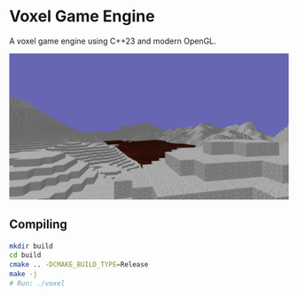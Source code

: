 # Voxel Game Engine

A voxel game engine using C++23 and modern OpenGL.

![](screenshot.png)

## Compiling

```sh
mkdir build
cd build
cmake .. -DCMAKE_BUILD_TYPE=Release
make -j
# Run: ./voxel
```